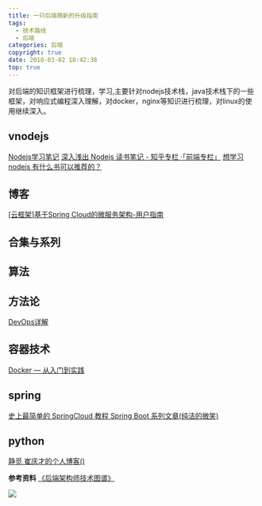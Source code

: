 ```yaml
---
title: 一只后端萌新的升级指南
tags:
  - 技术路线
  - 后端
categories: 后端
copyright: true
date: 2018-03-02 18:42:38
top: true
---
```


对后端的知识框架进行梳理，学习,主要针对nodejs技术栈，java技术栈下的一些框架，对响应式编程深入理解，对docker，nginx等知识进行梳理，对linux的使用继续深入。
<!--more-->
## vnodejs
[Nodejs学习笔记](https://github.com/chyingp/nodejs-learning-guide)
[深入浅出 Nodejs 读书笔记 - 知乎专栏 ·「前端专栏」](https://juejin.im/entry/58ce8d5344d9040068409a2c)
[想学习nodejs 有什么书可以推荐的？](https://www.zhihu.com/question/37361915)


## 博客
[[云框架]基于Spring Cloud的微服务架构-用户指南](https://github.com/cloudframeworks-springcloud/user-guide-springcloud)

## 合集与系列

## 算法

## 方法论
[DevOps详解](http://www.infoq.com/cn/articles/detail-analysis-of-devops/)

## 容器技术
[Docker — 从入门到实践](https://docker_practice.gitee.io/)

## spring
[史上最简单的 SpringCloud 教程 ](https://blog.csdn.net/forezp/article/details/70148833)
[Spring Boot 系列文章(纯洁的微笑)](http://www.ityouknow.com/spring-boot.html)


## python
[静觅 崔庆才的个人博客()](https://cuiqingcai.com/)

**参考资料**
[《后端架构师技术图谱》](https://github.com/xingshaocheng/architect-awesome/blob/master/README.md)

![](http://oankigr4l.bkt.clouddn.com/wexin.png)